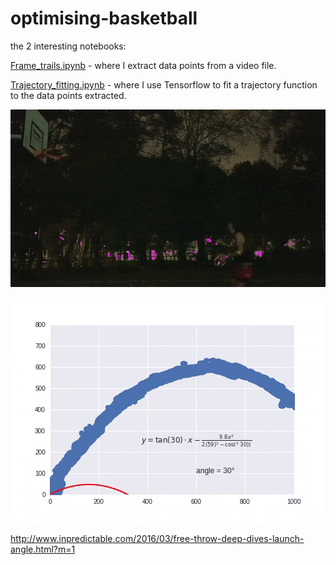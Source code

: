 # optimising-basketball

the 2 interesting notebooks:

[Frame_trails.ipynb](https://github.com/ZackAkil/optimising-basketball/blob/master/Frame_trails.ipynb) - where I extract data points from a video file.

[Trajectory_fitting.ipynb](https://github.com/ZackAkil/optimising-basketball/blob/master/Trajectory_fitting.ipynb) - where I use Tensorflow to fit a trajectory function to the data points extracted.

![shot.git](shot.gif)

![fitting.gif](fitting.gif)


http://www.inpredictable.com/2016/03/free-throw-deep-dives-launch-angle.html?m=1
